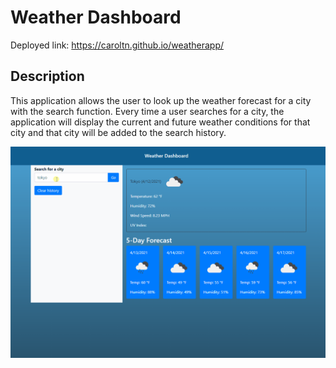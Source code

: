 # Weather Dashboard

Deployed link: https://caroltn.github.io/weatherapp/

## Description

This application allows the user to look up the weather forecast for a city with the search function. Every time a user searches for a city, the application will display the current and future weather conditions for that city and that city will be added to the search history. 

![demo](demo.gif)